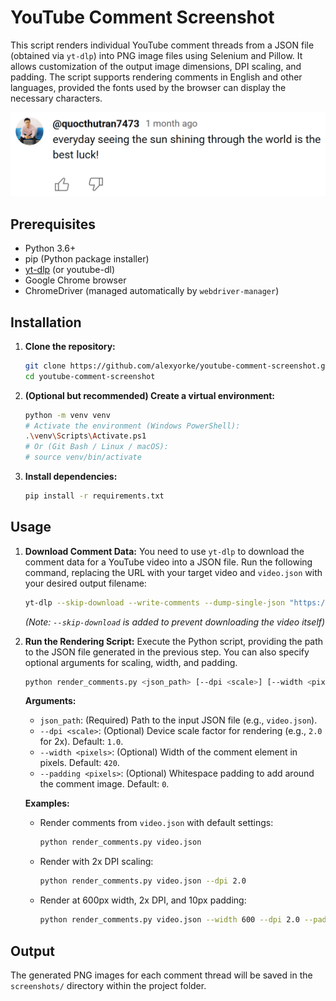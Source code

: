 # YouTube Comment Screenshot

This script renders individual YouTube comment threads from a JSON file (obtained via `yt-dlp`) into PNG image files using Selenium and Pillow. It allows customization of the output image dimensions, DPI scaling, and padding.
The script supports rendering comments in English and other languages, provided the fonts used by the browser can display the necessary characters.

![Sample Output](sample.png)

## Prerequisites

- Python 3.6+
- pip (Python package installer)
- [yt-dlp](https://github.com/yt-dlp/yt-dlp) (or youtube-dl)
- Google Chrome browser
- ChromeDriver (managed automatically by `webdriver-manager`)

## Installation

1.  **Clone the repository:**
    ```bash
    git clone https://github.com/alexyorke/youtube-comment-screenshot.git
    cd youtube-comment-screenshot
    ```
2.  **(Optional but recommended) Create a virtual environment:**
    ```bash
    python -m venv venv
    # Activate the environment (Windows PowerShell):
    .\venv\Scripts\Activate.ps1
    # Or (Git Bash / Linux / macOS):
    # source venv/bin/activate
    ```
3.  **Install dependencies:**
    ```bash
    pip install -r requirements.txt
    ```

## Usage

1.  **Download Comment Data:**
    You need to use `yt-dlp` to download the comment data for a YouTube video into a JSON file. Run the following command, replacing the URL with your target video and `video.json` with your desired output filename:

    ```bash
    yt-dlp --skip-download --write-comments --dump-single-json "https://www.youtube.com/watch?v=V9Hjb2S4e0Y" > video.json
    ```

    _(Note: `--skip-download` is added to prevent downloading the video itself)_

2.  **Run the Rendering Script:**
    Execute the Python script, providing the path to the JSON file generated in the previous step. You can also specify optional arguments for scaling, width, and padding.

    ```bash
    python render_comments.py <json_path> [--dpi <scale>] [--width <pixels>] [--padding <pixels>]
    ```

    **Arguments:**

    - `json_path`: (Required) Path to the input JSON file (e.g., `video.json`).
    - `--dpi <scale>`: (Optional) Device scale factor for rendering (e.g., `2.0` for 2x). Default: `1.0`.
    - `--width <pixels>`: (Optional) Width of the comment element in pixels. Default: `420`.
    - `--padding <pixels>`: (Optional) Whitespace padding to add around the comment image. Default: `0`.

    **Examples:**

    - Render comments from `video.json` with default settings:
      ```bash
      python render_comments.py video.json
      ```
    - Render with 2x DPI scaling:
      ```bash
      python render_comments.py video.json --dpi 2.0
      ```
    - Render at 600px width, 2x DPI, and 10px padding:
      ```bash
      python render_comments.py video.json --width 600 --dpi 2.0 --padding 10
      ```

## Output

The generated PNG images for each comment thread will be saved in the `screenshots/` directory within the project folder.
